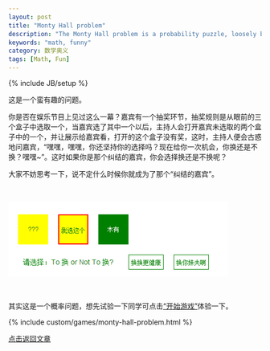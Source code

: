 ```yaml
---
layout: post
title: "Monty Hall problem"
description: "The Monty Hall problem is a probability puzzle, loosely based on the American television game show Let's Make a Deal and named after its original host, Monty Hall."
keywords: "math, funny"
category: 数学奥义
tags: [Math, Fun]
---
```

{% include JB/setup %}

<a name="top" id="top"></a>

这是一个蛮有趣的问题。

你是否在娱乐节目上见过这么一幕？嘉宾有一个抽奖环节，抽奖规则是从眼前的三个盒子中选取一个，当嘉宾选了其中一个以后，主持人会打开嘉宾未选取的两个盒子中的一个，并让展示给嘉宾看，打开的这个盒子没有奖，这时，主持人便会古惑地问嘉宾，“嘿嘿，嘿嘿，你还坚持你的选择吗？现在给你一次机会，你换还是不换？嘿嘿~”。这时如果你是那个纠结的嘉宾，你会选择换还是不换呢？

大家不妨思考一下，说不定什么时候你就成为了那个“纠结的嘉宾”。

<!-- more -->

<br/>

![MHprob](/assets/images/2013/10/MHprob.png "MHprob")

<br/>



其实这是一个概率问题，想先试验一下同学可点击<a href="#bottom">“开始游戏”</a>体验一下。




<a name="bottom" id="bottom"></a>

{% include custom/games/monty-hall-problem.html %}

<a href="#top">点击返回文章</a>